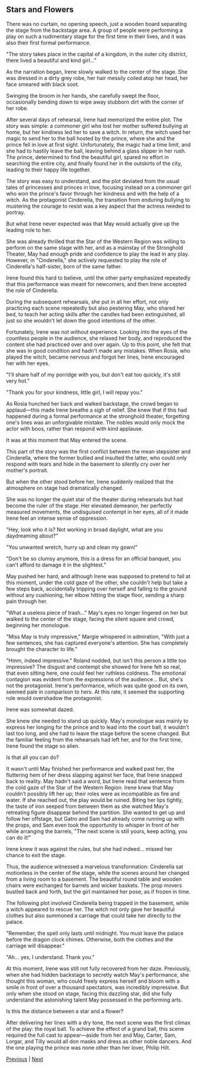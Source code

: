 ## Stars and Flowers
There was no curtain, no opening speech, just a wooden board separating the stage from the backstage area. A group of people were performing a play on such a rudimentary stage for the first time in their lives, and it was also their first formal performance.

"The story takes place in the capital of a kingdom, in the outer city district, there lived a beautiful and kind girl..."

As the narration began, Irene slowly walked to the center of the stage. She was dressed in a dirty grey robe, her hair messily coiled atop her head, her face smeared with black soot.

Swinging the broom in her hands, she carefully swept the floor, occasionally bending down to wipe away stubborn dirt with the corner of her robe.

After several days of rehearsal, Irene had memorized the entire plot. The story was simple: a commoner girl who lost her mother suffered bullying at home, but her kindness led her to save a witch. In return, the witch used her magic to send her to the ball hosted by the prince, where she and the prince fell in love at first sight. Unfortunately, the magic had a time limit, and she had to hastily leave the ball, leaving behind a glass slipper in her rush. The prince, determined to find the beautiful girl, spared no effort in searching the entire city, and finally found her in the outskirts of the city, leading to their happy life together.

The story was easy to understand, and the plot deviated from the usual tales of princesses and princes in love, focusing instead on a commoner girl who won the prince's favor through her kindness and with the help of a witch. As the protagonist Cinderella, the transition from enduring bullying to mustering the courage to resist was a key aspect that the actress needed to portray.

But what Irene never expected was that May would actually give up the leading role to her.

She was already thrilled that the Star of the Western Region was willing to perform on the same stage with her, and as a mainstay of the Stronghold Theater, May had enough pride and confidence to play the lead in any play. However, in "Cinderella," she actively requested to play the role of Cinderella's half-sister, born of the same father.

Irene found this hard to believe, until the other party emphasized repeatedly that this performance was meant for newcomers, and then Irene accepted the role of Cinderella.



During the subsequent rehearsals, she put in all her effort, not only practicing each scene repeatedly but also pestering May, who shared her bed, to teach her acting skills after the candles had been extinguished, all just so she wouldn't let down the good intentions of the other.

Fortunately, Irene was not without experience. Looking into the eyes of the countless people in the audience, she relaxed her body, and reproduced the content she had practiced over and over again. Up to this point, she felt that she was in good condition and hadn't made any mistakes. When Rosia, who played the witch, became nervous and forgot her lines, Irene encouraged her with her eyes.

"I'll share half of my porridge with you, but don't eat too quickly, it's still very hot."

"Thank you for your kindness, little girl, I will repay you."

As Rosia hunched her back and walked backstage, the crowd began to applaud—this made Irene breathe a sigh of relief. She knew that if this had happened during a formal performance at the stronghold theater, forgetting one's lines was an unforgivable mistake. The nobles would only mock the actor with boos, rather than respond with kind applause.

It was at this moment that May entered the scene.

This part of the story was the first conflict between the mean stepsister and Cinderella, where the former bullied and insulted the latter, who could only respond with tears and hide in the basement to silently cry over her mother's portrait.

But when the other stood before her, Irene suddenly realized that the atmosphere on stage had dramatically changed.

She was no longer the quiet star of the theater during rehearsals but had become the ruler of the stage. Her elevated demeanor, her perfectly measured movements, the undisguised contempt in her eyes, all of it made Irene feel an intense sense of oppression.



"Hey, look who it is? Not working in broad daylight, what are you daydreaming about?"

"You unwanted wretch, hurry up and clean my gown!"

"Don't be so clumsy anymore, this is a dress for an official banquet, you can't afford to damage it in the slightest."

May pushed her hard, and although Irene was supposed to pretend to fall at this moment, under the cold gaze of the other, she couldn't help but take a few steps back, accidentally tripping over herself and falling to the ground without any cushioning, her elbow hitting the stage floor, sending a sharp pain through her.

"What a useless piece of trash..." May's eyes no longer lingered on her but walked to the center of the stage, facing the silent square and crowd, beginning her monologue.



"Miss May is truly impressive," Margie whispered in admiration, "With just a few sentences, she has captured everyone's attention. She has completely brought the character to life."

"Hmm, indeed impressive." Roland nodded, but isn't this person a little too impressive? The disgust and contempt she showed for Irene felt so real, that even sitting here, one could feel her ruthless coldness. The emotional contagion was evident from the expressions of the audience... But, she's not the protagonist. Irene's performance, which was quite good on its own, seemed pale in comparison to hers. At this rate, it seemed the supporting role would overshadow the protagonist.

Irene was somewhat dazed.

She knew she needed to stand up quickly. May's monologue was mainly to express her longing for the prince and to lead into the court ball, it wouldn't last too long, and she had to leave the stage before the scene changed. But the familiar feeling from the rehearsals had left her, and for the first time, Irene found the stage so alien.



Is that all you can do?



It wasn't until May finished her performance and walked past her, the fluttering hem of her dress slapping against her face, that Irene snapped back to reality. May hadn't said a word, but Irene read that sentence from the cold gaze of the Star of the Western Region. Irene knew that May couldn't possibly lift her up; their roles were as incompatible as fire and water. If she reached out, the play would be ruined. Biting her lips tightly, the taste of iron seeped from between them as she watched May's retreating figure disappear behind the partition. She wanted to get up and follow her offstage, but Gatro and Sam had already come running up with the props, and Sam even took the opportunity to whisper in front of her while arranging the barrels, "The next scene is still yours, keep acting, you can do it!"



Irene knew it was against the rules, but she had indeed... missed her chance to exit the stage.



Thus, the audience witnessed a marvelous transformation: Cinderella sat motionless in the center of the stage, while the scenes around her changed from a living room to a basement. The beautiful round table and wooden chairs were exchanged for barrels and wicker baskets. The prop movers bustled back and forth, but the girl maintained her pose, as if frozen in time.



The following plot involved Cinderella being trapped in the basement, while a witch appeared to rescue her. The witch not only gave her beautiful clothes but also summoned a carriage that could take her directly to the palace.



"Remember, the spell only lasts until midnight. You must leave the palace before the dragon clock chimes. Otherwise, both the clothes and the carriage will disappear."



"Ah... yes, I understand. Thank you."



At this moment, Irene was still not fully recovered from her daze. Previously, when she had hidden backstage to secretly watch May's performance, she thought this woman, who could freely express herself and bloom with a smile in front of over a thousand spectators, was incredibly impressive. But only when she stood on stage, facing this dazzling star, did she fully understand the astonishing talent May possessed in the performing arts.



Is this the distance between a star and a flower?



After delivering her lines with a dry tone, the next scene was the first climax of the play: the royal ball. To achieve the effect of a grand ball, this scene required the full cast to appear—aside from her and May, Carter, Sam, Lorgar, and Tilly would all don masks and dress as other noble dancers. And the one playing the prince was none other than her lover, Philip Hilt.





[Previous](CH0188.md) | [Next](CH0190.md)
